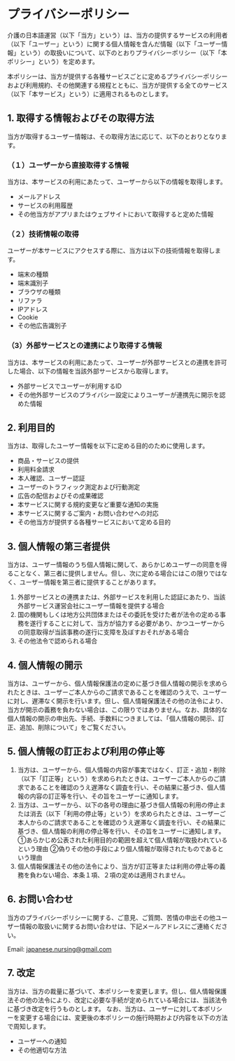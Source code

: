 # プライバシーポリシー

介護の日本語運営（以下「当方」という）は、当方の提供するサービスの利用者（以下「ユーザー」という）に関する個人情報を含んだ情報（以下「ユーザー情報」という）の取扱いについて、以下のとおりプライバシーポリシー（以下「本ポリシー」という）を定めます。

本ポリシーは、当方が提供する各種サービスごとに定めるプライバシーポリシーおよび利用規約、その他関連する規程とともに、当方が提供する全てのサービス（以下「本サービス」という）に適用されるものとします。

## 1. 取得する情報およびその取得方法
当方が取得するユーザー情報は、その取得方法に応じて、以下のとおりとなります。

### （１）ユーザーから直接取得する情報
当方は、本サービスの利用にあたって、ユーザーから以下の情報を取得します。
- メールアドレス
- サービスの利用履歴
- その他当方がアプリまたはウェブサイトにおいて取得すると定めた情報

### （２）技術情報の取得
ユーザーが本サービスにアクセスする際に、当方は以下の技術情報を取得します。
- 端末の種類
- 端末識別子
- ブラウザの種類
- リファラ
- IPアドレス
- Cookie
- その他広告識別子

### （3）外部サービスとの連携により取得する情報
当方は、本サービスの利用にあたって、ユーザーが外部サービスとの連携を許可した場合、以下の情報を当該外部サービスから取得します。
- 外部サービスでユーザーが利用するID
- その他外部サービスのプライバシー設定によりユーザーが連携先に開示を認めた情報

## 2. 利用目的
当方は、取得したユーザー情報を以下に定める目的のために使用します。
- 商品・サービスの提供
- 利用料金請求
- 本人確認、ユーザー認証
- ユーザーのトラフィック測定および行動測定
- 広告の配信およびその成果確認
- 本サービスに関する規約変更など重要な通知の実施
- 本サービスに関するご案内・お問い合わせへの対応
- その他当方が提供する各種サービスにおいて定める目的

## 3. 個人情報の第三者提供
当方は、ユーザー情報のうち個人情報に関して、あらかじめユーザーの同意を得ることなく、第三者に提供しません。但し、次に定める場合にはこの限りではなく、ユーザー情報を第三者に提供することがあります。
1. 外部サービスとの連携または、外部サービスを利用した認証にあたり、当該外部サービス運営会社にユーザー情報を提供する場合
2. 国の機関もしくは地方公共団体またはその委託を受けた者が法令の定める事務を遂行することに対して、当方が協力する必要があり、かつユーザーからの同意取得が当該事務の遂行に支障を及ぼすおそれがある場合
3. その他法令で認められる場合

## 4. 個人情報の開示
当方は、ユーザーから、個人情報保護法の定めに基づき個人情報の開示を求められたときは、ユーザーご本人からのご請求であることを確認のうえで、ユーザーに対し、遅滞なく開示を行います。但し、個人情報保護法その他の法令により、当方が開示の義務を負わない場合は、この限りではありません。なお、具体的な個人情報の開示の申出先、手続、手数料につきましては、「個人情報の開示、訂正、追加、削除について」をご覧ください。

## 5. 個人情報の訂正および利用の停止等
1. 当方は、ユーザーから、個人情報の内容が事実ではなく、訂正・追加・削除（以下「訂正等」という）を求められたときは、ユーザーご本人からのご請求であることを確認のうえ遅滞なく調査を行い、その結果に基づき、個人情報の内容の訂正等を行い、その旨をユーザーに通知します。
2. 当方は、ユーザーから、以下の各号の理由に基づき個人情報の利用の停止または消去（以下「利用の停止等」という）を求められたときは、ユーザーご本人からのご請求であることを確認のうえ遅滞なく調査を行い、その結果に基づき、個人情報の利用の停止等を行い、その旨をユーザーに通知します。
①あらかじめ公表された利用目的の範囲を超えて個人情報が取扱われているという理由
②偽りその他の手段により個人情報が取得されたものであるという理由
3. 個人情報保護法その他の法令により、当方が訂正等または利用の停止等の義務を負わない場合、本条１項、２項の定めは適用されません。

## 6. お問い合わせ
当方のプライバシーポリシーに関する、ご意見、ご質問、苦情の申出その他ユーザー情報の取扱いに関するお問い合わせは、下記メールアドレスにご連絡ください。

Email: japanese.nursing@gmail.com

## 7. 改定
当方は、当方の裁量に基づいて、本ポリシーを変更します。但し、個人情報保護法その他の法令により、改定に必要な手続が定められている場合には、当該法令に基づき改定を行うものとします。
なお、当方は、ユーザーに対して本ポリシーを変更する場合には、変更後の本ポリシーの施行時期および内容を以下の方法で周知します。
- ユーザーへの通知
- その他適切な方法
